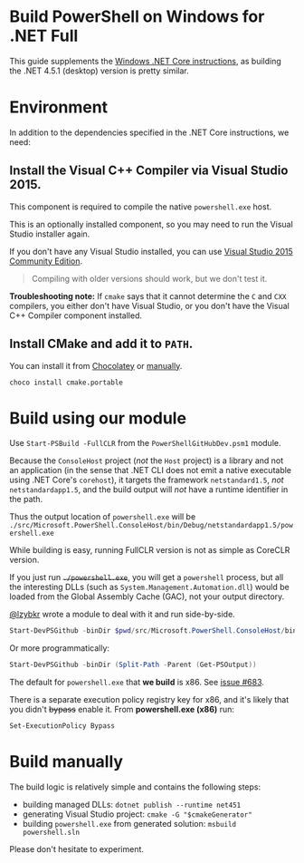 Build PowerShell on Windows for .NET Full
=========================================

This guide supplements the
[Windows .NET Core instructions](./windows-core.md), as building the
.NET 4.5.1 (desktop) version is pretty similar.

Environment
===========

In addition to the dependencies specified in the .NET Core
instructions, we need:

Install the Visual C++ Compiler via Visual Studio 2015.
-------------------------------------------------------

This component is required to compile the native `powershell.exe` host.

This is an optionally installed component, so you may need to run the
Visual Studio installer again.

If you don't have any Visual Studio installed, you can use
[Visual Studio 2015 Community Edition][vs].

> Compiling with older versions should work, but we don't test it.

**Troubleshooting note:** If `cmake` says that it cannot determine the
`C` and `CXX` compilers, you either don't have Visual Studio, or you
don't have the Visual C++ Compiler component installed.

[vs]: https://www.visualstudio.com/en-us/products/visual-studio-community-vs.aspx

Install CMake and add it to `PATH`.
-----------------------------------

You can install it from [Chocolatey][] or [manually][].

```
choco install cmake.portable
```

[Chocolatey]: https://chocolatey.org/packages/cmake.portable
[manually]: https://cmake.org/download/

Build using our module
======================

Use `Start-PSBuild -FullCLR` from the `PowerShellGitHubDev.psm1`
module.

Because the `ConsoleHost` project (*not* the `Host` project) is a
library and not an application (in the sense that .NET CLI does not
emit a native executable using .NET Core's `corehost`), it targets the
framework `netstandard1.5`, *not* `netstandardapp1.5`, and the build
output will *not* have a runtime identifier in the path.

Thus the output location of `powershell.exe` will be
`./src/Microsoft.PowerShell.ConsoleHost/bin/Debug/netstandardapp1.5/powershell.exe`

While building is easy, running FullCLR version is not as simple as
CoreCLR version.

If you just run ~~`./powershell.exe`~~, you will get a `powershell`
process, but all the interesting DLLs (such as
`System.Management.Automation.dll`) would be loaded from the Global
Assembly Cache (GAC), not your output directory.

[@lzybkr](https://github.com/lzybkr) wrote a module to deal with it
and run side-by-side.

```powershell
Start-DevPSGithub -binDir $pwd/src/Microsoft.PowerShell.ConsoleHost/bin/Debug/netstandardapp1.5
```

Or more programmatically:

```powershell
Start-DevPSGithub -binDir (Split-Path -Parent (Get-PSOutput))
```

The default for `powershell.exe` that **we build** is x86. See
[issue #683][].

There is a separate execution policy registry key for x86, and it's
likely that you didn't ~~bypass~~ enable it. From **powershell.exe
(x86)** run:

```
Set-ExecutionPolicy Bypass
```

[issue #683]: https://github.com/PowerShell/PowerShell/issues/683

Build manually
==============

The build logic is relatively simple and contains the following steps:

- building managed DLLs: `dotnet publish --runtime net451`
- generating Visual Studio project: `cmake -G "$cmakeGenerator"`
- building `powershell.exe` from generated solution: `msbuild
  powershell.sln`

Please don't hesitate to experiment.
